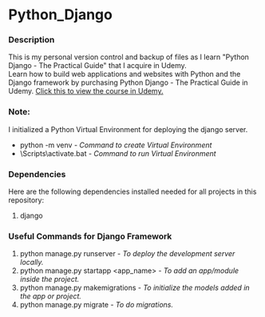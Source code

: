 # Python_Django

### Description
This is my personal version control and backup of files as I learn "Python Django - The Practical Guide" that I acquire in Udemy.  
Learn how to build web applications and websites with Python and the Django framework by purchasing Python Django - The Practical Guide in Udemy. [Click this to view the course in Udemy.](https://www.udemy.com/course/python-django-the-practical-guide/)

### Note:
I initialized a Python Virtual Environment for deploying the django server.  
- python -m venv <name> - *Command to create Virtual Environment*  
- <name>\Scripts\activate.bat - *Command to run Virtual Environment*  

### Dependencies
Here are the following dependencies installed needed for all projects in this repository:
1. django

### Useful Commands for Django Framework
1. python manage.py runserver - *To deploy the development server locally.*
2. python manage.py startapp <app_name> - *To add an app/module inside the project.*
3. python manage.py makemigrations - *To initialize the models added in the app or project.*
4. python manage.py migrate - *To do migrations.*